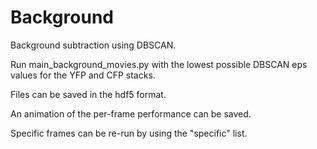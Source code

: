 # Background

Background subtraction using DBSCAN.

Run main_background_movies.py with the lowest possible DBSCAN eps values for the YFP and CFP stacks. 

Files can be saved in the hdf5 format. 

An animation of the per-frame performance can be saved.

Specific frames can be re-run by using the "specific" list. 
